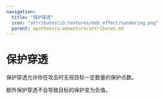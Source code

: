 ```yaml
---
navigation:
  title: "保护穿透"
  icon: "attributeslib:textures/mob_effect/sundering.png"
  parent: apotheosis:adventure/attributes.md
---
```


# 保护穿透

<Color id="blue">保护穿透</Color>允许你在攻击时无视目标一定数量的保护点数。

额外保护穿透不会导致目标的保护变为负值。

